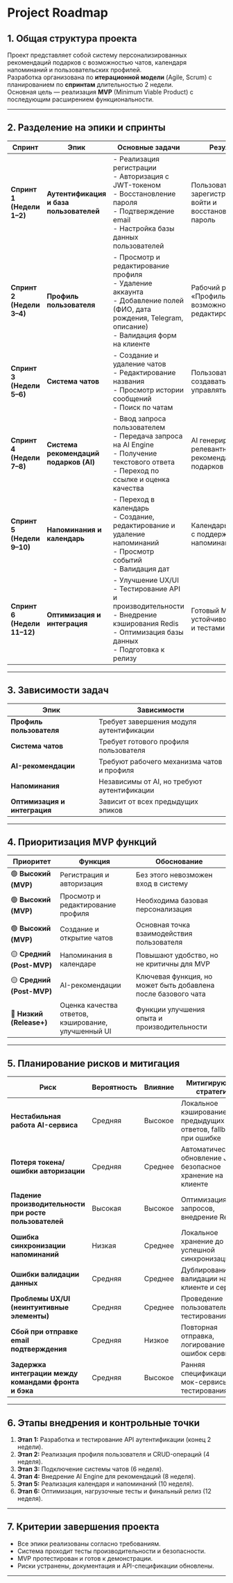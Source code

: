 # Project Roadmap

## 1. Общая структура проекта

Проект представляет собой систему персонализированных рекомендаций подарков с возможностью чатов, календаря напоминаний и пользовательских профилей.  
Разработка организована по **итерационной модели** (Agile, Scrum) с планированием по **спринтам** длительностью 2 недели.  
Основная цель — реализация **MVP** (Minimum Viable Product) с последующим расширением функциональности.

---

## 2. Разделение на эпики и спринты

| Спринт                      | Эпик                                    | Основные задачи                                                                                                                                                | Результат                                                          |
| --------------------------- | --------------------------------------- | -------------------------------------------------------------------------------------------------------------------------------------------------------------- | ------------------------------------------------------------------ |
| **Спринт 1 (Недели 1–2)**   | **Аутентификация и база пользователей** | - Реализация регистрации <br> - Авторизация с JWT-токеном <br> - Восстановление пароля <br> - Подтверждение email <br> - Настройка базы данных пользователей   | Пользователь может зарегистрироваться, войти и восстановить пароль |
| **Спринт 2 (Недели 3–4)**   | **Профиль пользователя**                | - Просмотр и редактирование профиля <br> - Удаление аккаунта <br> - Добавление полей (ФИО, дата рождения, Telegram, описание) <br> - Валидация форм на клиенте | Рабочий раздел «Профиль» с возможностью редактирования             |
| **Спринт 3 (Недели 5–6)**   | **Система чатов**                       | - Создание и удаление чатов <br> - Редактирование названия <br> - Просмотр истории сообщений <br> - Поиск по чатам                                             | Пользователь может создавать и управлять чатами                    |
| **Спринт 4 (Недели 7–8)**   | **Система рекомендаций подарков (AI)**  | - Ввод запроса пользователем <br> - Передача запроса на AI Engine <br> - Получение текстового ответа <br> - Переход по ссылке и оценка качества                | AI генерирует релевантные рекомендации подарков                    |
| **Спринт 5 (Недели 9–10)**  | **Напоминания и календарь**             | - Переход в календарь <br> - Создание, редактирование и удаление напоминаний <br> - Просмотр событий <br> - Валидация дат                                      | Календарь событий с поддержкой напоминаний                         |
| **Спринт 6 (Недели 11–12)** | **Оптимизация и интеграция**            | - Улучшение UX/UI <br> - Тестирование API и производительности <br> - Внедрение кэширования Redis <br> - Оптимизация базы данных <br> - Подготовка к релизу    | Готовый MVP с устойчивой работой и тестами                         |

---

## 3. Зависимости задач

| Эпик                         | Зависимости                                 |
| ---------------------------- | ------------------------------------------- |
| **Профиль пользователя**     | Требует завершения модуля аутентификации    |
| **Система чатов**            | Требует готового профиля пользователя       |
| **AI-рекомендации**          | Требуют рабочего механизма чатов и профиля  |
| **Напоминания**              | Независимы от AI, но требуют аутентификации |
| **Оптимизация и интеграция** | Зависит от всех предыдущих эпиков           |

---

## 4. Приоритизация MVP функций

| Приоритет                 | Функция                                             | Обоснование                                                   |
| ------------------------- | --------------------------------------------------- | ------------------------------------------------------------- |
| 🟢 **Высокий (MVP)**      | Регистрация и авторизация                           | Без этого невозможен вход в систему                           |
| 🟢 **Высокий (MVP)**      | Просмотр и редактирование профиля                   | Необходима базовая персонализация                             |
| 🟢 **Высокий (MVP)**      | Создание и открытие чатов                           | Основная точка взаимодействия пользователя                    |
| 🟡 **Средний (Post-MVP)** | Напоминания в календаре                             | Повышают удобство, но не критичны для MVP                     |
| 🟡 **Средний (Post-MVP)** | AI-рекомендации                                     | Ключевая функция, но может быть добавлена после базового чата |
| 🔵 **Низкий (Release+)**  | Оценка качества ответов, кэширование, улучшенный UI | Функции улучшения опыта и производительности                  |

---

## 5. Планирование рисков и митигация

| Риск                                                   | Вероятность | Влияние | Митигирующая стратегия                                        |
| ------------------------------------------------------ | ----------- | ------- | ------------------------------------------------------------- |
| **Нестабильная работа AI-сервиса**                     | Средняя     | Высокое | Локальное кэширование предыдущих ответов, fallback при ошибке |
| **Потеря токена/ошибки авторизации**                   | Средняя     | Среднее | Автоматическое обновление JWT, безопасное хранение на клиенте |
| **Падение производительности при росте пользователей** | Высокая     | Высокое | Оптимизация запросов, внедрение Redis                         |
| **Ошибка синхронизации напоминаний**                   | Низкая      | Среднее | Локальное хранение до успешной синхронизации                  |
| **Ошибки валидации данных**                            | Средняя     | Среднее | Дублирование валидации на клиенте и сервере                   |
| **Проблемы UX/UI (неинтуитивные элементы)**            | Средняя     | Среднее | Проведение пользовательского тестирования                     |
| **Сбой при отправке email подтверждения**              | Средняя     | Низкое  | Повторная отправка, логирование ошибок сервиса                |
| **Задержка интеграции между командами фронта и бэка**  | Средняя     | Высокое | Ранняя спецификация API, мок-сервисы для тестирования         |

---

## 6. Этапы внедрения и контрольные точки

1. **Этап 1:** Разработка и тестирование API аутентификации (конец 2 недели).
2. **Этап 2:** Реализация профиля пользователя и CRUD-операций (4 неделя).
3. **Этап 3:** Подключение системы чатов (6 неделя).
4. **Этап 4:** Внедрение AI Engine для рекомендаций (8 неделя).
5. **Этап 5:** Реализация календаря и напоминаний (10 неделя).
6. **Этап 6:** Оптимизация, нагрузочные тесты и финальный релиз (12 неделя).

---

## 7. Критерии завершения проекта

- Все эпики реализованы согласно требованиям.
- Система проходит тесты производительности и безопасности.
- MVP протестирован и готов к демонстрации.
- Риски устранены, документация и API-спецификации обновлены.

---
